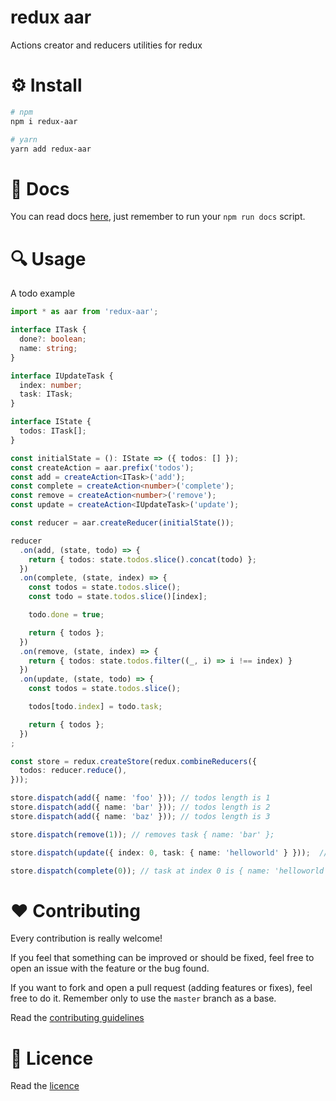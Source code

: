 redux aar
=========

Actions creator and reducers utilities for redux

# ⚙ Install

```bash
# npm
npm i redux-aar

# yarn
yarn add redux-aar
```

# 📖 Docs

You can read docs [here](./docs/README.md), just remember to run your `npm run docs` script.

# 🔍 Usage

A todo example

```ts
import * as aar from 'redux-aar';

interface ITask {
  done?: boolean;
  name: string;
}

interface IUpdateTask {
  index: number;
  task: ITask;
}

interface IState {
  todos: ITask[];
}

const initialState = (): IState => ({ todos: [] });
const createAction = aar.prefix('todos');
const add = createAction<ITask>('add');
const complete = createAction<number>('complete');
const remove = createAction<number>('remove');
const update = createAction<IUpdateTask>('update');

const reducer = aar.createReducer(initialState());

reducer
  .on(add, (state, todo) => {
    return { todos: state.todos.slice().concat(todo) };
  })
  .on(complete, (state, index) => {
    const todos = state.todos.slice();
    const todo = state.todos.slice()[index];

    todo.done = true;

    return { todos };
  })
  .on(remove, (state, index) => {
    return { todos: state.todos.filter((_, i) => i !== index) }
  })
  .on(update, (state, todo) => {
    const todos = state.todos.slice();

    todos[todo.index] = todo.task;

    return { todos };
  })
;

const store = redux.createStore(redux.combineReducers({
  todos: reducer.reduce(),
}));

store.dispatch(add({ name: 'foo' })); // todos length is 1
store.dispatch(add({ name: 'bar' })); // todos length is 2
store.dispatch(add({ name: 'baz' })); // todos length is 3

store.dispatch(remove(1)); // removes task { name: 'bar' };

store.dispatch(update({ index: 0, task: { name: 'helloworld' } }));  // task at index 0 is { name: 'helloworld' };

store.dispatch(complete(0)); // task at index 0 is { name: 'helloworld', completed: true };
```

# ️❤️ Contributing

Every contribution is really welcome!

If you feel that something can be improved or should be fixed, feel free to open an issue with the feature or the bug found.

If you want to fork and open a pull request (adding features or fixes), feel free to do it. Remember only to use the `master` branch as a base.

Read the [contributing guidelines](./CONTRIBUTING.md)

# 📃 Licence

Read the [licence](./LICENCE)
